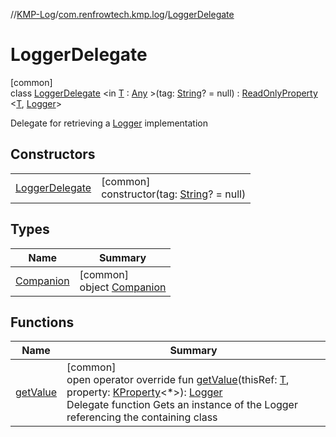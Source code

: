 //[KMP-Log](../../../index.md)/[com.renfrowtech.kmp.log](../index.md)/[LoggerDelegate](index.md)

# LoggerDelegate

[common]\
class [LoggerDelegate](index.md)
&lt;in [T](index.md) : [Any](https://kotlinlang.org/api/latest/jvm/stdlib/kotlin/-any/index.html)
&gt;(tag: [String](https://kotlinlang.org/api/latest/jvm/stdlib/kotlin/-string/index.html)? =
null) : [ReadOnlyProperty](https://kotlinlang.org/api/latest/jvm/stdlib/kotlin.properties/-read-only-property/index.html)
&lt;[T](index.md), [Logger](../-logger/index.md)&gt;

Delegate for retrieving a [Logger](../-logger/index.md) implementation

## Constructors

| | |
|---|---|
| [LoggerDelegate](-logger-delegate.md) | [common]<br>constructor(tag: [String](https://kotlinlang.org/api/latest/jvm/stdlib/kotlin/-string/index.html)? = null) |

## Types

| Name | Summary |
|---|---|
| [Companion](-companion/index.md) | [common]<br>object [Companion](-companion/index.md) |

## Functions

| Name | Summary |
|---|---|
| [getValue](get-value.md) | [common]<br>open operator override fun [getValue](get-value.md)(thisRef: [T](index.md), property: [KProperty](https://kotlinlang.org/api/latest/jvm/stdlib/kotlin.reflect/-k-property/index.html)&lt;*&gt;): [Logger](../-logger/index.md)<br>Delegate function Gets an instance of the Logger referencing the containing class |
